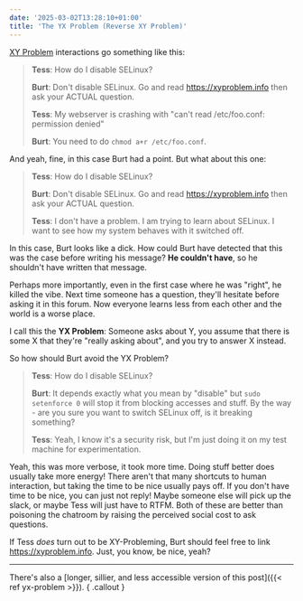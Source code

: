 ```yaml
---
date: '2025-03-02T13:28:10+01:00'
title: 'The YX Problem (Reverse XY Problem)'
---
```


[XY Problem](https://xyproblem.info/) interactions go something like this:

> **Tess**: How do I disable SELinux?
>
> **Burt**: Don't disable SELinux. Go and read https://xyproblem.info then ask
> your ACTUAL question.
>
> **Tess**: My webserver is crashing with "can't read /etc/foo.conf: permission denied"
>
> **Burt**: You need to do `chmod a+r /etc/foo.conf`.

And yeah, fine, in this case Burt had a point. But what about this one:

> **Tess**: How do I disable SELinux?
>
> **Burt**: Don't disable SELinux. Go and read https://xyproblem.info then ask
> your ACTUAL question.
>
> **Tess**: I don't have a problem. I am trying to learn about SELinux. I want to
> see how my system behaves with it switched off.

In this case, Burt looks like a dick.  How could Burt have detected that this was
the case before writing his message? **He couldn't have**, so he shouldn't have
written that message.

Perhaps more importantly, even in the first case where he was "right", he killed
the vibe. Next time someone has a question, they'll hesitate before asking it in
this forum. Now everyone learns less from each other and the world is a worse
place.

I call this the **YX Problem**: Someone asks about Y, you assume that there is
some X that they're "really asking about", and you try to answer X instead.

So how should Burt avoid the YX Problem?

> **Tess**: How do I disable SELinux?
>
> **Burt**: It depends exactly what you mean by "disable" but `sudo setenforce
> 0` will stop it from blocking accesses and stuff. By the way - are you sure you
> want to switch SELinux off, is it breaking something?
>
> **Tess**: Yeah, I know it's a security risk, but I'm just doing it on my test
> machine for experimentation.

Yeah, this was more verbose, it took more time. Doing stuff better does usually
take more energy! There aren't that many shortcuts to human interaction, but
taking the time to be nice usually pays off. If you don't have time to be nice,
you can just not reply! Maybe someone else will pick up the slack, or maybe Tess
will just have to RTFM. Both of these are better than poisoning the chatroom by
raising the perceived social cost to ask questions.

If Tess _does_ turn out to be XY-Probleming, Burt should feel free to link
https://xyproblem.info. Just, you know, be nice, yeah?

---

There's also a [longer, sillier, and less accessible version of this post]({{< ref yx-problem >}}).
{ .callout }
